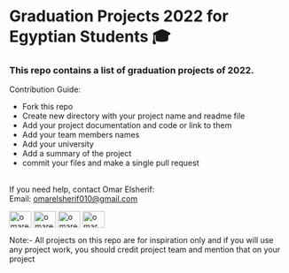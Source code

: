 # Graduation Projects 2022 for Egyptian Students 🎓

### This repo contains a list of graduation projects of 2022. 

Contribution Guide:
- Fork this repo 
- Create new directory with your project name and readme file
- Add your project documentation and code or link to them
- Add your team members names
- Add your university
- Add a summary of the project
- commit your files and make a single pull request

 <br>
If you need help, contact Omar Elsherif: <br>
Email: 
<a href="mailto:omarelsherif010@gmail.com?">omarelsherif010@gmail.com</a>

<p align="left">
<a href="https://twitter.com/omarelsherif010" target="blank"><img align="center" src="https://raw.githubusercontent.com/rahuldkjain/github-profile-readme-generator/master/src/images/icons/Social/twitter.svg" alt="omarelsherif010" height="30" width="40" /></a>
<a href="https://linkedin.com/in/omarelsherif010" target="blank"><img align="center" src="https://raw.githubusercontent.com/rahuldkjain/github-profile-readme-generator/master/src/images/icons/Social/linked-in-alt.svg" alt="omarelsherif010" height="30" width="40" /></a>
<a href="https://fb.com/omarelsherifpage" target="blank"><img align="center" src="https://raw.githubusercontent.com/rahuldkjain/github-profile-readme-generator/master/src/images/icons/Social/facebook.svg" alt="omarelsherifpage" height="30" width="40" /></a>
<a href="https://www.youtube.com/channel/UCSbQpX2FwjmiG_3znl5UodA" target="blank"><img align="center" src="https://raw.githubusercontent.com/rahuldkjain/github-profile-readme-generator/master/src/images/icons/Social/youtube.svg" alt="omar elsherif" height="30" width="40" /></a>
</p>

Note:- All projects on this repo are for inspiration only and if you will use any project work, you should credit project team and mention that on your project
